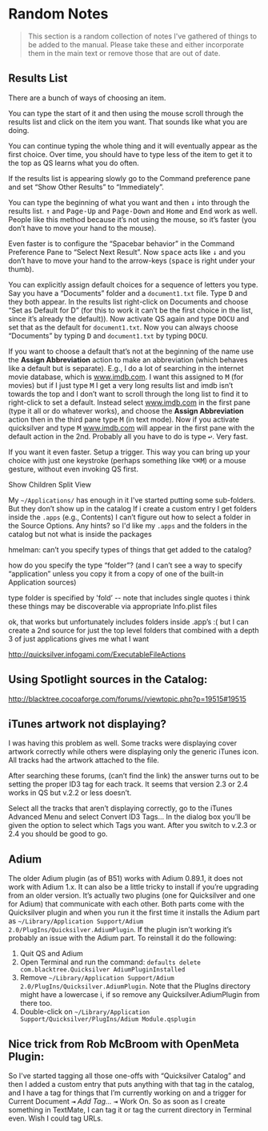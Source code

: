# Random Notes

> This section is a random collection of notes I've gathered of things to be added to the manual. Please take these and either incorporate them in the main text or remove those that are out of date.

## Results List

There are a bunch of ways of choosing an item.

You can type the start of it and then using the mouse scroll through the results list and click on the item you want. That sounds like what you are doing.

You can continue typing the whole thing and it will eventually appear as the first choice. Over time, you should have to type less of the item to get it to the top as QS learns what you do often.

If the results list is appearing slowly go to the Command preference pane and set “Show Other Results” to “Immediately”.

You can type the beginning of what you want and then <kbd>↓</kbd> into through the results list. <kbd>↑</kbd> and <kbd>Page-Up</kbd> and <kbd>Page-Down</kbd> and <kbd>Home</kbd> and <kbd>End</kbd> work as well. People like this method because it’s not using the mouse, so it’s faster (you don’t have to move your hand to the mouse).

Even faster is to configure the “Spacebar behavior” in the Command Preference Pane to “Select Next Result”. Now <kbd>space</kbd> acts like <kbd>↓</kbd> and you don’t have to move your hand to the arrow-keys (<kbd>space</kbd> is right under your thumb).

You can explicitly assign default choices for a sequence of letters you type. Say you have a “Documents” folder and a `document1.txt` file. Type <kbd>D</kbd> and they both appear. In the results list right-click on Documents and choose “Set as Default for D” (for this to work it can’t be the first choice in the list, since it’s already the default)). Now activate QS again and type <kbd>D</kbd><kbd>O</kbd><kbd>C</kbd><kbd>U</kbd> and set that as the default for `document1.txt`. Now you can always choose “Documents” by typing <kbd>D</kbd> and `document1.txt` by typing <kbd>D</kbd><kbd>O</kbd><kbd>C</kbd><kbd>U</kbd>.

If you want to choose a default that’s not at the beginning of the name use the **Assign Abbreviation** action to make an abbreviation (which behaves like a default but is separate). E.g., I do a lot of searching in the internet movie database, which is www.imdb.com. I want this assigned to <kbd>M</kbd> (for movies) but if I just type <kbd>M</kbd> I get a very long results list and imdb isn’t towards the top and I don’t want to scroll through the long list to find it to right-click to set a default. Instead select www.imdb.com in the first pane (type it all or do whatever works), and choose the **Assign Abbreviation** action then in the third pane type <kbd>M</kbd> (in text mode). Now if you activate quicksilver and type <kbd>M</kbd> www.imdb.com will appear in the first pane with the default action in the 2nd. Probably all you have to do is type <kbd>↩</kbd>. Very fast.

If you want it even faster. Setup a trigger. This way you can bring up your choice with just one keystroke (perhaps something like <kbd>⌥</kbd><kbd>⌘</kbd><kbd>M</kbd>) or a mouse gesture, without even invoking QS first.

Show Children Split View

My `~/Applications/` has enough in it I've started putting some sub-folders.  But they don’t show up in the catalog If i create a custom entry I get folders inside the `.apps` (e.g., Contents) I can’t figure out how to select a folder in the Source Options.  Any hints? so I'd like my `.apps` and the folders in the catalog but not what is inside the packages

hmelman: can’t you specify types of things that get added to the catalog?

how do you specify the type “folder”? (and I can’t see a way to specify “application” unless you copy it from a copy of one of the built-in Application sources)

type folder is specified by 'fold’ -- note that includes single quotes i think these things may be discoverable via appropriate Info.plist files

ok, that works but unfortunately includes folders inside .app’s :( but I can create a 2nd source for just the top level folders that combined with a depth 3 of just applications gives me what I want

http://quicksilver.infogami.com/ExecutableFileActions

## Using Spotlight sources in the Catalog: 

http://blacktree.cocoaforge.com/forums//viewtopic.php?p=19515#19515


## iTunes artwork not displaying?

I was having this problem as well. Some tracks were displaying cover artwork correctly while others were displaying only the generic iTunes icon. All tracks had the artwork attached to the file. 

After searching these forums, (can’t find the link) the answer turns out to be setting the proper ID3 tag for each track. It seems that version 2.3 or 2.4 works in QS but v.2.2 or less doesn’t. 

Select all the tracks that aren’t displaying correctly, go to the iTunes Advanced Menu and select Convert ID3 Tags... In the dialog box you’ll be given the option to select which Tags you want. After you switch to v.2.3 or 2.4 you should be good to go.

## Adium 

The older Adium plugin (as of B51) works with Adium 0.89.1, it does not work with Adium 1.x. It can also be a little tricky to install if you’re upgrading from an older version. It’s actually two plugins (one for Quicksilver and one for Adium) that communicate with each other. Both parts come with the Quicksilver plugin and when you run it the first time it installs the Adium part as `~/Library/Application Support/Adium 2.0/PlugIns/Quicksilver.AdiumPlugin`. If the plugin isn’t working it’s probably an issue with the Adium part. To reinstall it do the following:
1. Quit QS and Adium 
2. Open Terminal and run the command: 
    `defaults delete com.blacktree.Quicksilver AdiumPluginInstalled`
3. Remove `~/Library/Application Support/Adium 2.0/PlugIns/Quicksilver.AdiumPlugin`. Note that the PlugIns directory might have a lowercase i, if so remove any Quicksilver.AdiumPlugin from there too.
4. Double-click on `~/Library/Application Support/Quicksilver/PlugIns/Adium Module.qsplugin`

## Nice trick from Rob McBroom with OpenMeta Plugin:

So I've started tagging all those one-offs with “Quicksilver Catalog” and then I added a custom entry that puts anything with that tag in the catalog, and I have a tag for things that I’m currently working on and a trigger for Current Document <kbd>⇥</kbd> *Add Tag…* <kbd>⇥</kbd> Work On. So as soon as I create something in TextMate, I can tag it or tag the current directory in Terminal even. Wish I could tag URLs.
